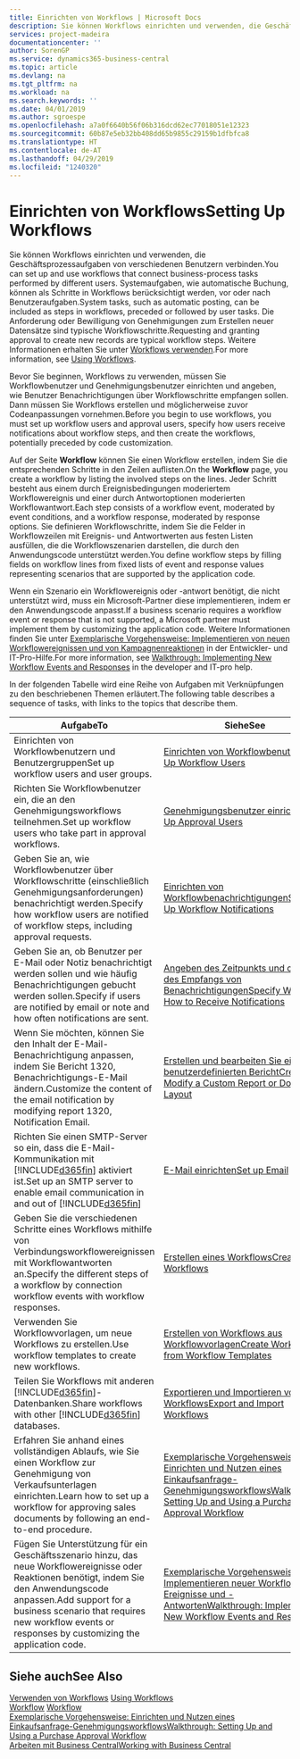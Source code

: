 ```yaml
---
title: Einrichten von Workflows | Microsoft Docs
description: Sie können Workflows einrichten und verwenden, die Geschäftsprozessaufgaben von verschiedenen Benutzern verbinden. Systemaufgaben, wie automatische Buchung, können als Schritte in Workflows berücksichtigt werden, vor oder nach Benutzeraufgaben. Die Anforderung oder Bewilligung von Genehmigungen zum Erstellen neuer Datensätze sind typische Workflowschritte.
services: project-madeira
documentationcenter: ''
author: SorenGP
ms.service: dynamics365-business-central
ms.topic: article
ms.devlang: na
ms.tgt_pltfrm: na
ms.workload: na
ms.search.keywords: ''
ms.date: 04/01/2019
ms.author: sgroespe
ms.openlocfilehash: a7a0f6640b56f06b316dcd62ec77018051e12323
ms.sourcegitcommit: 60b87e5eb32bb408dd65b9855c29159b1dfbfca8
ms.translationtype: HT
ms.contentlocale: de-AT
ms.lasthandoff: 04/29/2019
ms.locfileid: "1240320"
---
```

# <a name="setting-up-workflows"></a><span data-ttu-id="40483-105">Einrichten von Workflows</span><span class="sxs-lookup"><span data-stu-id="40483-105">Setting Up Workflows</span></span>
<span data-ttu-id="40483-106">Sie können Workflows einrichten und verwenden, die Geschäftsprozessaufgaben von verschiedenen Benutzern verbinden.</span><span class="sxs-lookup"><span data-stu-id="40483-106">You can set up and use workflows that connect business-process tasks performed by different users.</span></span> <span data-ttu-id="40483-107">Systemaufgaben, wie automatische Buchung, können als Schritte in Workflows berücksichtigt werden, vor oder nach Benutzeraufgaben.</span><span class="sxs-lookup"><span data-stu-id="40483-107">System tasks, such as automatic posting, can be included as steps in workflows, preceded or followed by user tasks.</span></span> <span data-ttu-id="40483-108">Die Anforderung oder Bewilligung von Genehmigungen zum Erstellen neuer Datensätze sind typische Workflowschritte.</span><span class="sxs-lookup"><span data-stu-id="40483-108">Requesting and granting approval to create new records are typical workflow steps.</span></span> <span data-ttu-id="40483-109">Weitere Informationen erhalten Sie unter [Workflows verwenden](across-use-workflows.md).</span><span class="sxs-lookup"><span data-stu-id="40483-109">For more information, see [Using Workflows](across-use-workflows.md).</span></span>  

 <span data-ttu-id="40483-110">Bevor Sie beginnen, Workflows zu verwenden, müssen Sie Workflowbenutzer und Genehmigungsbenutzer einrichten und angeben, wie Benutzer Benachrichtigungen über Workflowschritte empfangen sollen. Dann müssen Sie Workflows erstellen und möglicherweise zuvor Codeanpassungen vornehmen.</span><span class="sxs-lookup"><span data-stu-id="40483-110">Before you begin to use workflows, you must set up workflow users and approval users, specify how users receive notifications about workflow steps, and then create the workflows, potentially preceded by code customization.</span></span>  

 <span data-ttu-id="40483-111">Auf der Seite **Workflow** können Sie einen Workflow erstellen, indem Sie die entsprechenden Schritte in den Zeilen auflisten.</span><span class="sxs-lookup"><span data-stu-id="40483-111">On the **Workflow** page, you create a workflow by listing the involved steps on the lines.</span></span> <span data-ttu-id="40483-112">Jeder Schritt besteht aus einem durch Ereignisbedingungen moderiertem Workflowereignis und einer durch Antwortoptionen moderierten Workflowantwort.</span><span class="sxs-lookup"><span data-stu-id="40483-112">Each step consists of a workflow event, moderated by event conditions, and a workflow response, moderated by response options.</span></span> <span data-ttu-id="40483-113">Sie definieren Workflowschritte, indem Sie die Felder in Workflowzeilen mit Ereignis- und Antwortwerten aus festen Listen ausfüllen, die die Workflowszenarien darstellen, die durch den Anwendungscode unterstützt werden.</span><span class="sxs-lookup"><span data-stu-id="40483-113">You define workflow steps by filling fields on workflow lines from fixed lists of event and response values representing scenarios that are supported by the application code.</span></span>  

 <span data-ttu-id="40483-114">Wenn ein Szenario ein Workflowereignis oder -antwort benötigt, die nicht unterstützt wird, muss ein Microsoft-Partner diese implementieren, indem er den Anwendungscode anpasst.</span><span class="sxs-lookup"><span data-stu-id="40483-114">If a business scenario requires a workflow event or response that is not supported, a Microsoft partner must implement them by customizing the application code.</span></span> <span data-ttu-id="40483-115">Weitere Informationen finden Sie unter [Exemplarische Vorgehensweise: Implementieren von neuen Workflowereignissen und von Kampagnenreaktionen](/dynamics-nav/Walkthrough--Implementing-New-Workflow-Events-and-Responses) in der Entwickler- und IT-Pro-Hilfe.</span><span class="sxs-lookup"><span data-stu-id="40483-115">For more information, see [Walkthrough: Implementing New Workflow Events and Responses](/dynamics-nav/Walkthrough--Implementing-New-Workflow-Events-and-Responses) in the developer and IT-pro help.</span></span>

 <span data-ttu-id="40483-116">In der folgenden Tabelle wird eine Reihe von Aufgaben mit Verknüpfungen zu den beschriebenen Themen erläutert.</span><span class="sxs-lookup"><span data-stu-id="40483-116">The following table describes a sequence of tasks, with links to the topics that describe them.</span></span>  

|<span data-ttu-id="40483-117">**Aufgabe**</span><span class="sxs-lookup"><span data-stu-id="40483-117">**To**</span></span>|<span data-ttu-id="40483-118">**Siehe**</span><span class="sxs-lookup"><span data-stu-id="40483-118">**See**</span></span>|  
|------------|-------------|  
|<span data-ttu-id="40483-119">Einrichten von Workflowbenutzern und Benutzergruppen</span><span class="sxs-lookup"><span data-stu-id="40483-119">Set up workflow users and user groups.</span></span>|[<span data-ttu-id="40483-120">Einrichten von Workflowbenutzern</span><span class="sxs-lookup"><span data-stu-id="40483-120">Set Up Workflow Users</span></span>](across-how-to-set-up-workflow-users.md)|  
|<span data-ttu-id="40483-121">Richten Sie Workflowbenutzer ein, die an den Genehmigungsworkflows teilnehmen.</span><span class="sxs-lookup"><span data-stu-id="40483-121">Set up workflow users who take part in approval workflows.</span></span>|[<span data-ttu-id="40483-122">Genehmigungsbenutzer einrichten</span><span class="sxs-lookup"><span data-stu-id="40483-122">Set Up Approval Users</span></span>](across-how-to-set-up-approval-users.md)|  
|<span data-ttu-id="40483-123">Geben Sie an, wie Workflowbenutzer über Workflowschritte (einschließlich Genehmigungsanforderungen) benachrichtigt werden.</span><span class="sxs-lookup"><span data-stu-id="40483-123">Specify how workflow users are notified of workflow steps, including approval requests.</span></span>|[<span data-ttu-id="40483-124">Einrichten von Workflowbenachrichtigungen</span><span class="sxs-lookup"><span data-stu-id="40483-124">Setting Up Workflow Notifications</span></span>](across-setting-up-workflow-notifications.md)|  
|<span data-ttu-id="40483-125">Geben Sie an, ob Benutzer per E-Mail oder Notiz benachrichtigt werden sollen und wie häufig Benachrichtigungen gebucht werden sollen.</span><span class="sxs-lookup"><span data-stu-id="40483-125">Specify if users are notified by email or note and how often notifications are sent.</span></span>|[<span data-ttu-id="40483-126">Angeben des Zeitpunkts und der Art des Empfangs von Benachrichtigungen</span><span class="sxs-lookup"><span data-stu-id="40483-126">Specify When and How to Receive Notifications</span></span>](across-how-to-specify-when-and-how-to-receive-notifications.md)|  
|<span data-ttu-id="40483-127">Wenn Sie möchten, können Sie den Inhalt der E-Mail-Benachrichtigung anpassen, indem Sie Bericht 1320, Benachrichtigungs-E-Mail ändern.</span><span class="sxs-lookup"><span data-stu-id="40483-127">Customize the content of the email notification by modifying report 1320, Notification Email.</span></span>|[<span data-ttu-id="40483-128">Erstellen und bearbeiten Sie einen benutzerdefinierten Bericht</span><span class="sxs-lookup"><span data-stu-id="40483-128">Create and Modify a Custom Report or Document Layout</span></span>](ui-how-create-custom-report-layout.md)|  
|<span data-ttu-id="40483-129">Richten Sie einen SMTP-Server so ein, dass die E-Mail-Kommunikation mit [!INCLUDE[d365fin](includes/d365fin_md.md)] aktiviert ist.</span><span class="sxs-lookup"><span data-stu-id="40483-129">Set up an SMTP server to enable email communication in and out of [!INCLUDE[d365fin](includes/d365fin_md.md)]</span></span>|[<span data-ttu-id="40483-130">E-Mail einrichten</span><span class="sxs-lookup"><span data-stu-id="40483-130">Set up Email</span></span>](admin-how-setup-email.md)|
|<span data-ttu-id="40483-131">Geben Sie die verschiedenen Schritte eines Workflows mithilfe von Verbindungsworkflowereignissen mit Workflowantworten an.</span><span class="sxs-lookup"><span data-stu-id="40483-131">Specify the different steps of a workflow by connection workflow events with workflow responses.</span></span>|[<span data-ttu-id="40483-132">Erstellen eines Workflows</span><span class="sxs-lookup"><span data-stu-id="40483-132">Create Workflows</span></span>](across-how-to-create-workflows.md)|  
|<span data-ttu-id="40483-133">Verwenden Sie Workflowvorlagen, um neue Workflows zu erstellen.</span><span class="sxs-lookup"><span data-stu-id="40483-133">Use workflow templates to create new workflows.</span></span>|[<span data-ttu-id="40483-134">Erstellen von Workflows aus Workflowvorlagen</span><span class="sxs-lookup"><span data-stu-id="40483-134">Create Workflows from Workflow Templates</span></span>](across-how-to-create-workflows-from-workflow-templates.md)|  
|<span data-ttu-id="40483-135">Teilen Sie Workflows mit anderen [!INCLUDE[d365fin](includes/d365fin_md.md)]-Datenbanken.</span><span class="sxs-lookup"><span data-stu-id="40483-135">Share workflows with other [!INCLUDE[d365fin](includes/d365fin_md.md)] databases.</span></span>|[<span data-ttu-id="40483-136">Exportieren und Importieren von Workflows</span><span class="sxs-lookup"><span data-stu-id="40483-136">Export and Import Workflows</span></span>](across-how-to-export-and-import-workflows.md)|  
|<span data-ttu-id="40483-137">Erfahren Sie anhand eines vollständigen Ablaufs, wie Sie einen Workflow zur Genehmigung von Verkaufsunterlagen einrichten.</span><span class="sxs-lookup"><span data-stu-id="40483-137">Learn how to set up a workflow for approving sales documents by following an end-to-end procedure.</span></span>|[<span data-ttu-id="40483-138">Exemplarische Vorgehensweise: Einrichten und Nutzen eines Einkaufsanfrage-Genehmigungsworkflows</span><span class="sxs-lookup"><span data-stu-id="40483-138">Walkthrough: Setting Up and Using a Purchase Approval Workflow</span></span>](walkthrough-setting-up-and-using-a-purchase-approval-workflow.md)|  
|<span data-ttu-id="40483-139">Fügen Sie Unterstützung für ein Geschäftsszenario hinzu, das neue Workflowereignisse oder Reaktionen benötigt, indem Sie den Anwendungscode anpassen.</span><span class="sxs-lookup"><span data-stu-id="40483-139">Add support for a business scenario that requires new workflow events or responses by customizing the application code.</span></span>|[<span data-ttu-id="40483-140">Exemplarische Vorgehensweise: Implementieren neuer Workflow-Ereignisse und -Antworten</span><span class="sxs-lookup"><span data-stu-id="40483-140">Walkthrough: Implementing New Workflow Events and Responses</span></span>](/dynamics-nav/Walkthrough--Implementing-New-Workflow-Events-and-Responses)|  

## <a name="see-also"></a><span data-ttu-id="40483-141">Siehe auch</span><span class="sxs-lookup"><span data-stu-id="40483-141">See Also</span></span>  
 <span data-ttu-id="40483-142">[Verwenden von Workflows](across-use-workflows.md) </span><span class="sxs-lookup"><span data-stu-id="40483-142">[Using Workflows](across-use-workflows.md) </span></span>  
 <span data-ttu-id="40483-143">[Workflow](across-workflow.md) </span><span class="sxs-lookup"><span data-stu-id="40483-143">[Workflow](across-workflow.md) </span></span>  
 [<span data-ttu-id="40483-144">Exemplarische Vorgehensweise: Einrichten und Nutzen eines Einkaufsanfrage-Genehmigungsworkflows</span><span class="sxs-lookup"><span data-stu-id="40483-144">Walkthrough: Setting Up and Using a Purchase Approval Workflow</span></span>](walkthrough-setting-up-and-using-a-purchase-approval-workflow.md)  
 [<span data-ttu-id="40483-145">Arbeiten mit  Business Central</span><span class="sxs-lookup"><span data-stu-id="40483-145">Working with Business Central</span></span>](ui-work-product.md)
